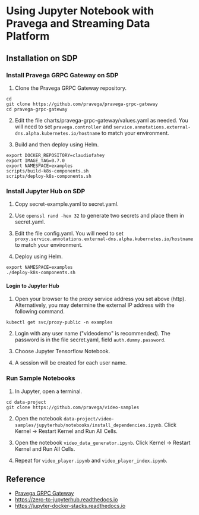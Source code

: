 
# Using Jupyter Notebook with Pravega and Streaming Data Platform

## Installation on SDP

### Install Pravega GRPC Gateway on SDP

1. Clone the Pravega GRPC Gateway repository.
```
cd
git clone https://github.com/pravega/pravega-grpc-gateway
cd pravega-grpc-gateway
```

2. Edit the file charts/pravega-grpc-gateway/values.yaml as needed.
   You will need to set `pravega.controller` and `service.annotations.external-dns.alpha.kubernetes.io/hostname`
   to match your environment.

3. Build and then deploy using Helm.
```
export DOCKER_REPOSITORY=claudiofahey
export IMAGE_TAG=0.7.0
export NAMESPACE=examples
scripts/build-k8s-components.sh
scripts/deploy-k8s-components.sh
```

### Install Jupyter Hub on SDP

1. Copy secret-example.yaml to secret.yaml.

2. Use `openssl rand -hex 32` to generate two secrets and place them in secret.yaml.

3. Edit the file config.yaml.
   You will need to set `proxy.service.annotations.external-dns.alpha.kubernetes.io/hostname`
   to match your environment.

3. Deploy using Helm.
```
export NAMESPACE=examples
./deploy-k8s-components.sh
```

#### Login to Jupyter Hub

1. Open your browser to the proxy service address you set above (http).
   Alternatively, you may determine the external IP address with the following command.
```
kubectl get svc/proxy-public -n examples
```

2. Login with any user name ("videodemo" is recommended).
   The password is in the file secret.yaml, field `auth.dummy.password`.

3. Choose Jupyter Tensorflow Notebook.

4. A session will be created for each user name.

### Run Sample Notebooks

1. In Jupyter, open a terminal.
```
cd data-project
git clone https://github.com/pravega/video-samples
```

2. Open the notebook `data-project/video-samples/jupyterhub/notebooks/install_dependencies.ipynb`.
   Click Kernel -> Restart Kernel and Run All Cells.

3. Open the notebook `video_data_generator.ipynb`.
   Click Kernel -> Restart Kernel and Run All Cells.

5. Repeat for `video_player.ipynb` and `video_player_index.ipynb`.

## Reference

- [Pravega GRPC Gateway](https://github.com/pravega/pravega-grpc-gateway)
- <https://zero-to-jupyterhub.readthedocs.io>
- <https://jupyter-docker-stacks.readthedocs.io>
